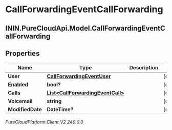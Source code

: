 # CallForwardingEventCallForwarding

## ININ.PureCloudApi.Model.CallForwardingEventCallForwarding

## Properties

|Name | Type | Description | Notes|
|------------ | ------------- | ------------- | -------------|
| **User** | [**CallForwardingEventUser**](CallForwardingEventUser) |  | [optional] |
| **Enabled** | **bool?** |  | [optional] |
| **Calls** | [**List&lt;CallForwardingEventCall&gt;**](CallForwardingEventCall) |  | [optional] |
| **Voicemail** | **string** |  | [optional] |
| **ModifiedDate** | **DateTime?** |  | [optional] |



_PureCloudPlatform.Client.V2 240.0.0_
